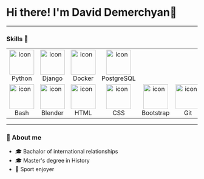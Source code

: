 # Hi there! I'm David Demerchyan👋
<!-- Почта, телеграмм -->
___________________________________________
### Skills 🔧
<table>
  <tr>
    <td align="center" width="96">
        <img src="https://github.com/DKDemerchyan/Badges/blob/main/icons/Python-Dark.svg" alt="icon" width="65" height="65" />
      <br>Python
    </td>
    <td align="center" width="96">
        <img src="https://github.com/DKDemerchyan/Badges/blob/main/icons/Django.svg" alt="icon" width="65" height="65" />
      <br>Django
    </td>
    <td align="center" width="96">
        <img src="https://github.com/DKDemerchyan/Badges/blob/main/icons/Docker.svg" alt="icon" width="65" height="65" />
      <br>Docker
    </td>
    <td align="center" width="96">
        <img src="https://github.com/DKDemerchyan/Badges/blob/main/icons/PostgreSQL-Dark.svg" alt="icon" width="65" height="65" />
      <br>PostgreSQL
    </td>
  </tr>
  <tr>
    <td align="center" width="96">
        <img src="https://github.com/DKDemerchyan/Badges/blob/main/icons/Bash-Dark.svg" alt="icon" width="65" height="65" />
      <br>Bash
    </td>
    <td align="center" width="96">
        <img src="https://github.com/DKDemerchyan/Badges/blob/main/icons/Blender-Dark.svg" alt="icon" width="65" height="65" />
      <br>Blender
    </td>
    <td align="center" width="96">
        <img src="https://github.com/DKDemerchyan/Badges/blob/main/icons/HTML.svg" alt="icon" width="65" height="65" />
      <br>HTML
    </td>
    <td align="center" width="96">
        <img src="https://github.com/DKDemerchyan/Badges/blob/main/icons/CSS.svg" alt="icon" width="65" height="65" />
      <br>CSS
    </td>
    <td align="center" width="96">
        <img src="https://github.com/DKDemerchyan/Badges/blob/main/icons/Bootstrap.svg" alt="icon" width="65" height="65" />
      <br>Bootstrap
    </td>
    <td align="center" width="96">
        <img src="https://github.com/DKDemerchyan/Badges/blob/main/icons/Git.svg" alt="icon" width="65" height="65" />
      <br>Git
    </td>
    <td align="center" width="96">
        <img src="https://github.com/DKDemerchyan/Badges/blob/main/icons/Github-Dark.svg" alt="icon" width="65" height="65" />
      <br>Github
    </td>
    <td align="center" width="96">
        <img src="https://github.com/DKDemerchyan/Badges/blob/main/icons/GithubActions-Dark.svg" alt="icon" width="65" height="65" />
      <br>GithubActions
    </td>
  </tr>
</table>

__________________________________________
### 💬 About me
- :mortar_board: Bachalor of international relationships
- :mortar_board: Master's degree in History
- :muscle: Sport enjoyer



<!--
**DKDemerchyan/DKDemerchyan** is a ✨ _special_ ✨ repository because its `README.md` (this file) appears on your GitHub profile.

Here are some ideas to get you started:

- 🔭 I’m currently working on ...
- 🌱 I’m currently learning ...
- 👯 I’m looking to collaborate on ...
- 🤔 I’m looking for help with ...
- 💬 Ask me about ...
- 📫 How to reach me: ...
- 😄 Pronouns: ...
- ⚡ Fun fact: ...
-->
